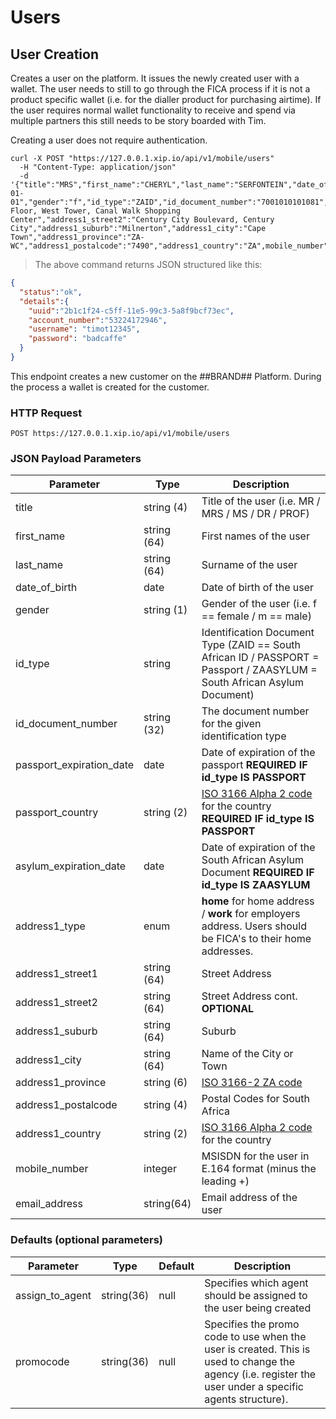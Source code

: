 # Users

## User Creation

Creates a user on the platform.  It issues the newly created user with a wallet.  The user needs to still to go through the
FICA process if it is not a product specific wallet (i.e. for the dialler product for purchasing airtime).  If the user
requires normal wallet functionality to receive and spend via multiple partners this still needs to be story boarded with
Tim.

<aside class="notice">
Creating a user does not require authentication.
</aside>

```shell
curl -X POST "https://127.0.0.1.xip.io/api/v1/mobile/users"
  -H "Content-Type: application/json"
  -d '{"title":"MRS","first_name":"CHERYL","last_name":"SERFONTEIN","date_of_birth":"1970-01-01","gender":"f","id_type":"ZAID","id_document_number":"7001010101081","address1_type":"work","address1_street1":"7th Floor, West Tower, Canal Walk Shopping Center","address1_street2":"Century City Boulevard, Century City","address1_suburb":"Milnerton","address1_city":"Cape Town","address1_province":"ZA-WC","address1_postalcode":"7490","address1_country":"ZA",mobile_number":"08012345679"}'
```

> The above command returns JSON structured like this:

```json
{
  "status":"ok",
  "details":{
    "uuid":"2b1c1f24-c5ff-11e5-99c3-5a8f9bcf73ec",
    "account_number":"53224172946",
    "username": "timot12345",
    "password": "badcaffe"
  }
}
```
This endpoint creates a new customer on the ##BRAND## Platform.  During the process a wallet is created for the customer.

### HTTP Request

`POST https://127.0.0.1.xip.io/api/v1/mobile/users`


### JSON Payload Parameters

Parameter | Type | Description
--------- | ---- | -----------
title | string (4) | Title of the user (i.e. MR / MRS / MS / DR / PROF)
first_name | string (64) | First names of the user
last_name | string (64) | Surname of the user
date_of_birth | date | Date of birth of the user
gender | string (1) | Gender of the user (i.e. f == female / m == male)
id_type | string | Identification Document Type (ZAID == South African ID / PASSPORT = Passport / ZAASYLUM = South African Asylum Document)
id_document_number | string (32) | The document number for the given identification type
passport_expiration_date | date | Date of expiration of the passport **REQUIRED IF id_type IS PASSPORT**
passport_country | string (2) | [ISO 3166 Alpha 2 code](https://en.wikipedia.org/wiki/ISO_3166-1_alpha-2) for the country **REQUIRED IF id_type IS PASSPORT**
asylum_expiration_date | date | Date of expiration of the South African Asylum Document **REQUIRED IF id_type IS ZAASYLUM**
address1_type | enum | **home** for home address / **work** for employers address.  Users should be FICA's to their home addresses.
address1_street1 | string (64) | Street Address
address1_street2 | string (64) | Street Address cont. **OPTIONAL**
address1_suburb | string (64) | Suburb
address1_city | string (64) | Name of the City or Town
address1_province | string (6) | [ISO 3166-2 ZA code](https://en.wikipedia.org/wiki/ISO_3166-2:ZA)
address1_postalcode | string (4) | Postal Codes for South Africa
address1_country | string (2) | [ISO 3166 Alpha 2 code](https://en.wikipedia.org/wiki/ISO_3166-1_alpha-2) for the country
mobile_number | integer | MSISDN for the user in E.164 format (minus the leading +)
email_address | string(64) | Email address of the user

### Defaults (optional parameters)

Parameter | Type | Default | Description
--------- | ---- | ------- | -----------
assign_to_agent | string(36) | null | Specifies which agent should be assigned to the user being created
promocode | string(36)| null | Specifies the promo code to use when the user is created.  This is used to change the agency (i.e. register the user under a specific agents structure).
